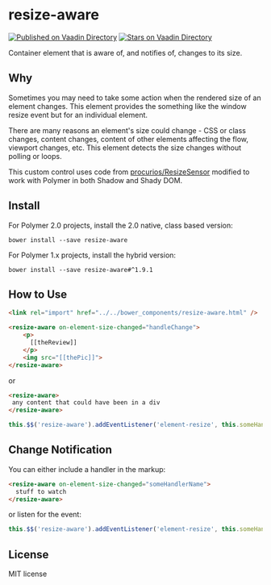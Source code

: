 # resize-aware

[![Published on Vaadin  Directory](https://img.shields.io/badge/Vaadin%20Directory-published-00b4f0.svg)](https://vaadin.com/directory/component/mlisookresize-aware)
[![Stars on Vaadin Directory](https://img.shields.io/vaadin-directory/star/mlisookresize-aware.svg)](https://vaadin.com/directory/component/mlisookresize-aware)

Container element that is aware of, and notifies of, changes to its size.

## Why

Sometimes you may need to take some action when the rendered size of an element changes. This element provides the 
something like the window resize event but for an individual element.

There are many reasons an element's size could change - CSS or class changes, content changes, content of other elements affecting
the flow, viewport changes, etc.  This element detects the size changes without polling or loops.

This custom control uses code from [procurios/ResizeSensor](https://github.com/procurios/ResizeSensor) modified to work with Polymer in both Shadow and Shady DOM.

## Install
For Polymer 2.0 projects, install the 2.0 native, class based version:

`bower install --save resize-aware`

For Polymer 1.x projects, install the hybrid version:

`bower install --save resize-aware#^1.9.1`

## How to Use
```html
<link rel="import" href="../../bower_components/resize-aware.html" />
```

```html
<resize-aware on-element-size-changed="handleChange">
    <p>
      [[theReview]]
    </p>
    <img src="[[thePic]]">
</resize-aware>
 ```
 or
 ```html
<resize-aware>
  any content that could have been in a div
</resize-aware>
```
```javascript
this.$$('resize-aware').addEventListener('element-resize', this.someHandlerName);
```

 ## Change Notification

 You can either include a handler in the markup:
```html
<resize-aware on-element-size-changed="someHandlerName">
  stuff to watch
</resize-aware>
 ```
 or listen for the event:
 ```javascript
 this.$$('resize-aware').addEventListener('element-resize', this.someHandlerName);
 ```

## License

MIT license
